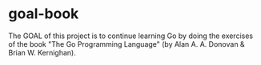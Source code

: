 # goal-book

The GOAL of this project is to continue learning Go by doing the exercises of the book "The Go Programming Language" (by Alan A. A. Donovan & Brian W. Kernighan).